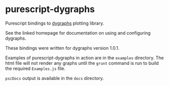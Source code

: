 purescript-dygraphs
===================

Purescript bindings to [dygraphs](http://www.dygraphs.com/) plotting library.

See the linked homepage for documentation on using and configuring dygraphs.

These bindings were written for dygraphs version 1.0.1.

Examples of purescript-dygraphs in action are in the `examples` directory. The
html file will not render any graphs until the `grunt` command is run to build
the required `Examples.js` file.

`pscDocs` output is available in the `docs` directory.




